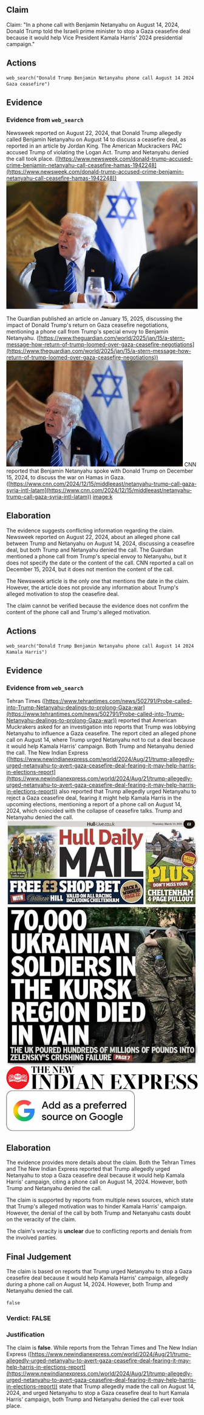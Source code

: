 ## Claim
Claim: "In a phone call with Benjamin Netanyahu on August 14, 2024, Donald Trump told the Israeli prime minister to stop a Gaza ceasefire deal because it would help Vice President Kamala Harris' 2024 presidential campaign."

## Actions
```
web_search("Donald Trump Benjamin Netanyahu phone call August 14 2024 Gaza ceasefire")
```

## Evidence
### Evidence from `web_search`
Newsweek reported on August 22, 2024, that Donald Trump allegedly called Benjamin Netanyahu on August 14 to discuss a ceasefire deal, as reported in an article by Jordan King. The American Muckrackers PAC accused Trump of violating the Logan Act. Trump and Netanyahu denied the call took place. ([https://www.newsweek.com/donald-trump-accused-crime-benjamin-netanyahu-call-ceasefire-hamas-1942248](https://www.newsweek.com/donald-trump-accused-crime-benjamin-netanyahu-call-ceasefire-hamas-1942248)) ![image 11382](media/2025-08-30_23-48-1756597720-658701.jpg)

The Guardian published an article on January 15, 2025, discussing the impact of Donald Trump's return on Gaza ceasefire negotiations, mentioning a phone call from Trump's special envoy to Benjamin Netanyahu. ([https://www.theguardian.com/world/2025/jan/15/a-stern-message-how-return-of-trump-loomed-over-gaza-ceasefire-negotiations](https://www.theguardian.com/world/2025/jan/15/a-stern-message-how-return-of-trump-loomed-over-gaza-ceasefire-negotiations)) ![image 11388](media/2025-08-30_23-48-1756597727-231675.jpg) CNN reported that Benjamin Netanyahu spoke with Donald Trump on December 15, 2024, to discuss the war on Hamas in Gaza. ([https://www.cnn.com/2024/12/15/middleeast/netanyahu-trump-call-gaza-syria-intl-latam](https://www.cnn.com/2024/12/15/middleeast/netanyahu-trump-call-gaza-syria-intl-latam)) <image:k>


## Elaboration
The evidence suggests conflicting information regarding the claim. Newsweek reported on August 22, 2024, about an alleged phone call between Trump and Netanyahu on August 14, 2024, discussing a ceasefire deal, but both Trump and Netanyahu denied the call. The Guardian mentioned a phone call from Trump's special envoy to Netanyahu, but it does not specify the date or the content of the call. CNN reported a call on December 15, 2024, but it does not mention the content of the call.

The Newsweek article is the only one that mentions the date in the claim. However, the article does not provide any information about Trump's alleged motivation to stop the ceasefire deal.

The claim cannot be verified because the evidence does not confirm the content of the phone call and Trump's alleged motivation.


## Actions
```
web_search("Donald Trump Benjamin Netanyahu phone call August 14 2024 Kamala Harris")
```

## Evidence
### Evidence from `web_search`
Tehran Times ([https://www.tehrantimes.com/news/502791/Probe-called-into-Trump-Netanyahu-dealings-to-prolong-Gaza-war](https://www.tehrantimes.com/news/502791/Probe-called-into-Trump-Netanyahu-dealings-to-prolong-Gaza-war)) reported that American Muckrakers asked for an investigation into reports that Trump was lobbying Netanyahu to influence a Gaza ceasefire. The report cited an alleged phone call on August 14, where Trump urged Netanyahu not to cut a deal because it would help Kamala Harris' campaign. Both Trump and Netanyahu denied the call. The New Indian Express ([https://www.newindianexpress.com/world/2024/Aug/21/trump-allegedly-urged-netanyahu-to-avert-gaza-ceasefire-deal-fearing-it-may-help-harris-in-elections-report](https://www.newindianexpress.com/world/2024/Aug/21/trump-allegedly-urged-netanyahu-to-avert-gaza-ceasefire-deal-fearing-it-may-help-harris-in-elections-report)) also reported that Trump allegedly urged Netanyahu to reject a Gaza ceasefire deal, fearing it might help Kamala Harris in the upcoming elections, mentioning a report of a phone call on August 14, 2024, which coincided with the collapse of ceasefire talks. Trump and Netanyahu denied the call. ![image 1](media/0.jpg) ![image 11416](media/2025-08-30_23-49-1756597763-249711.jpg) ![image 11418](media/2025-08-30_23-49-1756597776-753856.jpg)


## Elaboration
The evidence provides more details about the claim. Both the Tehran Times and The New Indian Express reported that Trump allegedly urged Netanyahu to stop a Gaza ceasefire deal because it would help Kamala Harris' campaign, citing a phone call on August 14, 2024. However, both Trump and Netanyahu denied the call.

The claim is supported by reports from multiple news sources, which state that Trump's alleged motivation was to hinder Kamala Harris' campaign. However, the denial of the call by both Trump and Netanyahu casts doubt on the veracity of the claim.

The claim's veracity is **unclear** due to conflicting reports and denials from the involved parties.


## Final Judgement
The claim is based on reports that Trump urged Netanyahu to stop a Gaza ceasefire deal because it would help Kamala Harris' campaign, allegedly during a phone call on August 14, 2024. However, both Trump and Netanyahu denied the call.

`false`

### Verdict: FALSE

### Justification
The claim is **false**. While reports from the Tehran Times and The New Indian Express ([https://www.newindianexpress.com/world/2024/Aug/21/trump-allegedly-urged-netanyahu-to-avert-gaza-ceasefire-deal-fearing-it-may-help-harris-in-elections-report](https://www.newindianexpress.com/world/2024/Aug/21/trump-allegedly-urged-netanyahu-to-avert-gaza-ceasefire-deal-fearing-it-may-help-harris-in-elections-report)) state that Trump allegedly made the call on August 14, 2024, and urged Netanyahu to stop a Gaza ceasefire deal to hurt Kamala Harris' campaign, both Trump and Netanyahu denied the call ever took place.
